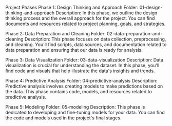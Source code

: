 Project Phases
Phase 1: Design Thinking and Approach
Folder: 01-design-thinking-and-approach
Description: In this phase, we outline the design thinking process and the overall approach for the project. You can find documents and resources related to project planning, goals, and strategies.

Phase 2: Data Preparation and Cleaning
Folder: 02-data-preparation-and-cleaning
Description: This phase focuses on data collection, preprocessing, and cleaning. You'll find scripts, data sources, and documentation related to data preparation and ensuring that our data is ready for analysis.

Phase 3: Data Visualization
Folder: 03-data-visualization
Description: Data visualization is crucial for understanding the dataset. In this phase, you'll find code and visuals that help illustrate the data's insights and trends.

Phase 4: Predictive Analysis
Folder: 04-predictive-analysis
Description: Predictive analysis involves creating models to make predictions based on the data. This phase contains code, models, and resources related to predictive analysis.

Phase 5: Modeling
Folder: 05-modeling
Description: This phase is dedicated to developing and fine-tuning models for your data. You can find the code and models used in the project's final stages.
